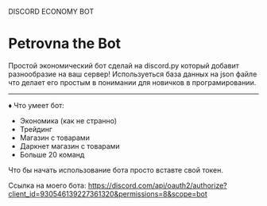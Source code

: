 DISCORD ECONOMY BOT

# Petrovna the Bot


Простой экономический бот сделай на discord.py который добавит разнообразие на ваш сервер! Используеться база данных на json файле что делает его простым в понимании для новичков в програмировании.
***

♦ Что умеет бот:

* Экономика (как не странно)
* Трейдинг
* Магазин с товарами
* Даркнет магазин с товарами
* Больше 20 команд

Что бы начать использование бота просто вставте свой токен.

Ссылка на моего бота: https://discord.com/api/oauth2/authorize?client_id=930546139227361320&permissions=8&scope=bot
